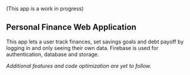 (This app is a work in progress)

## Personal Finance Web Application

This app lets a user track finances, set savings goals and debt payoff by logging in and only seeing their own data.
Firebase is used for authentication, database and storage.

*Additional features and code optimization are yet to follow.*

